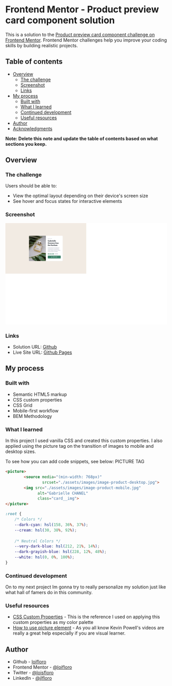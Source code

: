 # Frontend Mentor - Product preview card component solution

This is a solution to the [Product preview card component challenge on Frontend Mentor](https://www.frontendmentor.io/challenges/product-preview-card-component-GO7UmttRfa). Frontend Mentor challenges help you improve your coding skills by building realistic projects. 

## Table of contents

- [Overview](#overview)
  - [The challenge](#the-challenge)
  - [Screenshot](#screenshot)
  - [Links](#links)
- [My process](#my-process)
  - [Built with](#built-with)
  - [What I learned](#what-i-learned)
  - [Continued development](#continued-development)
  - [Useful resources](#useful-resources)
- [Author](#author)
- [Acknowledgments](#acknowledgments)

**Note: Delete this note and update the table of contents based on what sections you keep.**

## Overview

### The challenge

Users should be able to:

- View the optimal layout depending on their device's screen size
- See hover and focus states for interactive elements

### Screenshot

![](./dist/assets/design/screenshot.jpg)


### Links

- Solution URL: [Github](https://github.com/loifloro/product-preview-card-component)
- Live Site URL: [Github Pages](https://loifloro.github.io/product-preview-card-component/dist/)

## My process

### Built with

- Semantic HTML5 markup
- CSS custom properties
- CSS Grid
- Mobile-first workflow
- BEM Methodology


### What I learned

In this project I used vanilla CSS and created this custom properties. I also applied using the picture tag on the transition of images to mobile and desktop sizes. 

To see how you can add code snippets, see below:
PICTURE TAG

```html
<picture>
        <source media="(min-width: 768px)"
                srcset="./assets/images/image-product-desktop.jpg">
        <img src="./assets/images/image-product-mobile.jpg" 
              alt="Gabrielle CHANEL"
              class="card__img">
</picture>
```
```css
:root {
    /* Colors */
    --dark-cyan: hsl(158, 36%, 37%);
    --cream: hsl(30, 38%, 92%);

    /* Neutral Colors */
    --very-dark-blue: hsl(212, 21%, 14%);
    --dark-grayish-blue: hsl(228, 12%, 48%);
    --white: hsl(0, 0%, 100%);
}
```

### Continued development

On to my next project Im gonna try to really personalize my solution just like what hall of famers do in this community. 


### Useful resources

- [CSS Custom Properties](https://developer.mozilla.org/en-US/docs/Web/CSS/Using_CSS_custom_properties) - This is the reference I used on applying this custom properties as my color palette
- [How to use picture element](https://www.youtube.com/watch?v=Rik3gHT24AM) - As you all know Kevin Powell's videos are really a great help especially if you are visual learner.


## Author

- Github - [loifloro](https://github.com/loifloro/)
- Frontend Mentor - [@loifloro](https://www.frontendmentor.io/profile/loifloro)
- Twitter - [@loisfloro](https://www.twitter.com/loisfloro)
- LinkedIn - [@jlfloro](https://www.linkedin.com/in/jlfloro/)


